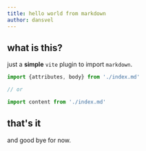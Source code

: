 ```yaml
---
title: hello world from markdown
author: dansvel
---
```


## what is this?

just a **simple** `vite` plugin to import `markdown`.

```js
import {attributes, body} from './index.md'

// or

import content from './index.md'
```

## that's it

and good bye for now.